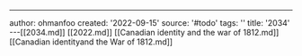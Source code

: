 ---
author: ohmanfoo
created: '2022-09-15'
source: '#todo'
tags: ''
title: '2034'
---[[2034.md]]
[[2022.md]]
[[Canadian identity and the war of 1812.md]]
[[Canadian identityand the War of 1812.md]]

